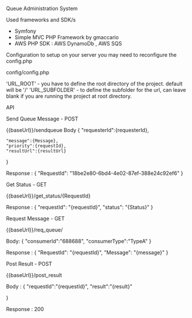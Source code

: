 Queue Administration System

Used frameworks and SDK/s
 - Symfony 
 - Simple MVC PHP Framework by gmaccario
 - AWS PHP SDK : AWS DynamoDb , AWS SQS



Configuration 
to setup on your server you may need to reconfigure the config.php

config/config.php

'URL_ROOT'      - you have to define the root directory of the project. default will be '/'
'URL_SUBFOLDER' - to define the subfolder for the url, can leave blank  if you are running the project at root directory.  

API 

Send Queue Message - POST 

{{baseUrl}}/sendqueue 
Body {
    "requesterId":{requesterId},
   
    "message":{Message},
    "priority":{requestId},
    "resultUrl":{resultUrl}
    
}

Response : {
    "RequestId": "18be2e80-6bd4-4e02-87ef-388e24c92ef6"
}


Get Status - GET

{{baseUrl}}/get_status/{RequestId}

Response : {
    "requestId": "{requestId}",
    "status": "{Status}"
}

Request Message - GET

{{baseUrl}}/req_queue/

Body: {
    "consumerId":"688688",
     "consumerType":"TypeA"
    }

Response : {
    "RequestId": "{requestId}",
    "Message": "{message}"
}    


Post Result - POST

{{baseUrl}}/post_result

Body : {
    "requestId":"{requestId}",
     "result":"{result}"
    
}

Response : 200 



